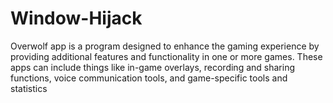 # Window-Hijack

Overwolf app is a program designed to enhance the gaming experience by providing additional features and functionality in one or more games. These apps can include things like in-game overlays, recording and sharing functions, voice communication tools, and game-specific tools and statistics


